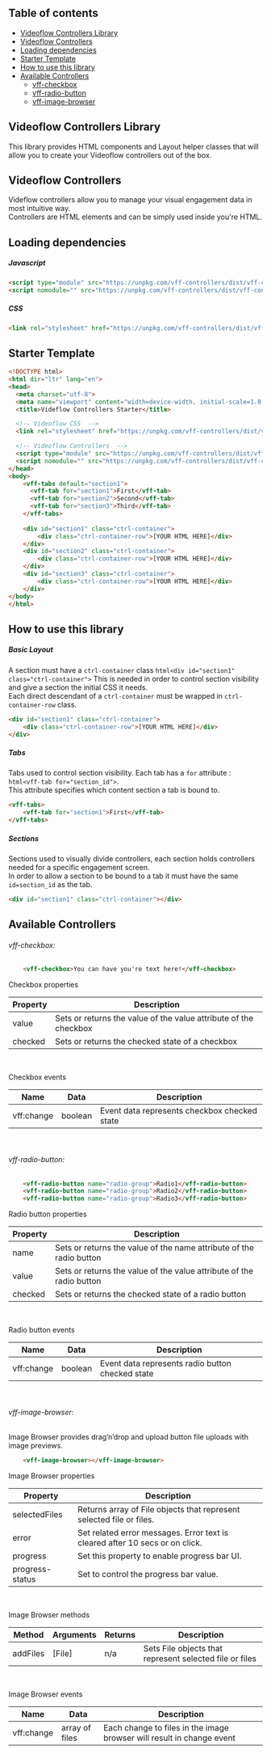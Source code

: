 ## Table of contents
* [Videoflow Controllers Library](#Videoflow_Controllers_Library)
* [Videoflow Controllers](#Videoflow_Controllers)
* [Loading dependencies](#Loading_dependencies)
* [Starter Template](#Starter_Template)
* [How to use this library](#How_to_use_this_library)
* [Available Controllers](#Available_Controllers)
  - [vff-checkbox](#vff-checkbox)
  - [vff-radio-button](#vff-radio-button)
  - [vff-image-browser](#vff-image-browser)

## <a name="Videoflow_Controllers_Library"></a> Videoflow Controllers Library

This library provides HTML components and Layout helper classes that will allow you to create your
Videoflow controllers out of the box.

## <a name="Videoflow_Controllers"></a> Videoflow Controllers

Videflow controllers allow you to manage your visual engagement data in most intuitive way.<br/>
Controllers are HTML elements and can be simply used inside you're HTML.  

## <a name="Loading_dependencies"></a> Loading dependencies

##### Javascript
```html
<script type="module" src="https://unpkg.com/vff-controllers/dist/vff-controller/vff-controller.esm.js"></script>
<script nomodule="" src="https://unpkg.com/vff-controllers/dist/vff-controller/vff-controller.js"></script>
```

##### CSS
```html
<link rel="stylesheet" href="https://unpkg.com/vff-controllers/dist/vff-controller/vff-controller.css"/>
```

## <a name="Starter_Template"></a> Starter Template
```html
<!DOCTYPE html>
<html dir="ltr" lang="en">
<head>
  <meta charset="utf-8">
  <meta name="viewport" content="width=device-width, initial-scale=1.0, minimum-scale=1.0, maximum-scale=5.0">
  <title>Videflow Controllers Starter</title>

  <!-- Videoflow CSS  -->
  <link rel="stylesheet" href="https://unpkg.com/vff-controllers/dist/vff-controller/vff-controller.css"/>

  <!-- Videoflow Controllers  -->
  <script type="module" src="https://unpkg.com/vff-controllers/dist/vff-controller/vff-controller.esm.js"></script>
  <script nomodule="" src="https://unpkg.com/vff-controllers/dist/vff-controller/vff-controller.js"></script>
</head>
<body>
    <vff-tabs default="section1">
      <vff-tab for="section1">First</vff-tab>
      <vff-tab for="section2">Second</vff-tab>
      <vff-tab for="section3">Third</vff-tab>
    </vff-tabs>
    
    <div id="section1" class="ctrl-container">
        <div class="ctrl-container-row">[YOUR HTML HERE]</div>
    </div>
    <div id="section2" class="ctrl-container">
        <div class="ctrl-container-row">[YOUR HTML HERE]</div>
    </div>
    <div id="section3" class="ctrl-container">
        <div class="ctrl-container-row">[YOUR HTML HERE]</div>
    </div>
</body>
</html>
```

## <a name="How_to_use_this_library"></a> How to use this library

##### Basic Layout
A section must have a ```ctrl-container``` class ```html<div id="section1" class="ctrl-container">```
This is needed in order to control section visibility and give a section the initial CSS it needs.
<br/>
Each direct descendant of a ```ctrl-container``` must be wrapped in  ```ctrl-container-row``` class.
```html
<div id="section1" class="ctrl-container">
    <div class="ctrl-container-row">[YOUR HTML HERE]</div>
</div>
```

##### Tabs
Tabs used to control section visibility.
Each tab has a ```for``` attribute : ```html<vff-tab for="section_id">```.<br/>
This attribute specifies which content section a tab is bound to.
```html
<vff-tabs>
    <vff-tab for="section1">First</vff-tab>
</vff-tabs>
```

##### Sections
Sections used to visually divide controllers, each section holds controllers needed for a specific engagement screen.<br/>
In order to allow a section to be bound to a tab it must have the same ```id=section_id``` as the tab.
```html
<div id="section1" class="ctrl-container"></div>
```

## <a name="Available_Controllers"></a> Available Controllers
 
###### <a name="vff-checkbox"></a> vff-checkbox:

```html 
    <vff-checkbox>You can have you're text here!</vff-checkbox>
```

Checkbox properties<br/>
<table>
  <thead>
    <tr>
      <th>Property</th>
      <th>Description</th>
    </tr>
  </thead>
  <tbody>
    <tr><td>value</td><td>Sets or returns the value of the value attribute of the checkbox</td></tr>
    <tr><td>checked</td><td>Sets or returns the checked state of a checkbox</td></tr>
  </tbody>
</table>
<br/>

Checkbox events<br/>
<table>
  <thead>
    <tr>
      <th>Name</th>     
      <th>Data</th>
      <th>Description</th>
    </tr>
  </thead>
  <tbody>
    <tr><td>vff:change</td><td>boolean</td><td>Event data represents checkbox checked state</td></tr>   
  </tbody>
</table>
<br/>

###### <a name="vff-radio-button"></a> vff-radio-button:

```html 
    <vff-radio-button name="radio-group">Radio1</vff-radio-button>
    <vff-radio-button name="radio-group">Radio2</vff-radio-button>
    <vff-radio-button name="radio-group">Radio3</vff-radio-button>
```

Radio button properties<br/>
<table>
  <thead>
    <tr>
      <th>Property</th>
      <th>Description</th>
    </tr>
  </thead>
  <tbody>
    <tr><td>name</td><td>Sets or returns the value of the name attribute of the radio button</td></tr>
    <tr><td>value</td><td>Sets or returns the value of the value attribute of the radio button</td></tr>
    <tr><td>checked</td><td>Sets or returns the checked state of a radio button</td></tr>
  </tbody>
</table>
<br/>

Radio button events<br/>
<table>
  <thead>
    <tr>
      <th>Name</th>     
      <th>Data</th>
      <th>Description</th>
    </tr>
  </thead>
  <tbody>
    <tr><td>vff:change</td><td>boolean</td><td>Event data represents radio button checked state</td></tr>   
  </tbody>
</table>
<br/>

###### <a name="vff-image-browser"></a> vff-image-browser:

<p>Image Browser provides drag’n’drop and upload button file uploads with image previews.</p>

```html
    <vff-image-browser></vff-image-browser>
```

Image Browser properties<br/>
<table>
  <thead>
    <tr>
      <th>Property</th>
      <th>Description</th>
    </tr>
  </thead>
  <tbody>
    <tr><td>selectedFiles</td><td>Returns array of File objects that represent selected file or files.</td></tr>
    <tr><td>error</td><td>Set related error messages. Error text is cleared after 10 secs or on click.</td></tr>
    <tr><td>progress</td><td>Set this property to enable progress bar UI.</td></tr>
    <tr><td>progress-status</td><td>Set to control the progress bar value.</td></tr>
  </tbody>
</table>
<br/>

Image Browser methods<br/>
<table>
  <thead>
    <tr>
      <th>Method</th>
      <th>Arguments</th>
      <th>Returns</th>
      <th>Description</th>
    </tr>
  </thead>
  <tbody>
    <tr><td>addFiles</td><td>[File]</td><td>n/a</td><td>Sets File objects that represent selected file or files</td></tr>   
  </tbody>
</table>
<br/>

Image Browser events<br/>
<table>
  <thead>
    <tr>
      <th>Name</th>     
      <th>Data</th>
      <th>Description</th>
    </tr>
  </thead>
  <tbody>
    <tr><td>vff:change</td><td>array of files</td><td>Each change to files in the image browser will result in change event</td></tr>   
  </tbody>
</table>
<br/>